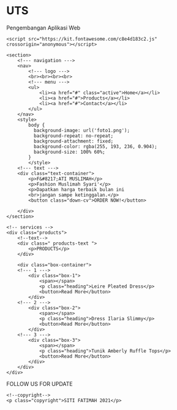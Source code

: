 # UTS
Pengembangan Aplikasi Web
<!DOCTYPE html>
<html>
<head>
    <meta charset="utf-8">
    <title>fatimuslimah</title>
    <link rel="shortcut icon" href="111.jpg">
    <link rel="stylesheet" type="text/css" href="style.css"/>
    
    <script src="https://kit.fontawesome.com/c8e4d183c2.js" crossorigin="anonymous"></script>   
</head>
 
<body>
    
    <section>
        <!--- navigation --->
        <nav>
            <!--- logo --->
            <br><br><br><br>
            <!--- menu --->
            <ul>
                <li><a href="#" class="active">Home</a></li>
                <li><a href="#">Products</a></li>
                <li><a href="#">Contact</a></li>
            </ul>
        </nav>
        <style>
            body {
              background-image: url('foto1.png');
              background-repeat: no-repeat;
              background-attachment: fixed;
              background-color: rgba(255, 193, 236, 0.904); 
              background-size: 100% 60%;
            }
            </style>
        <!--- text --->
        <div class="text-container">
            <p>F&#8217;ATI MUSLIMAH</p>
            <p>Fashion Muslimah Syari'</p>
            <p>Dapatkan harga terbaik bulan ini
            <br>jangan sampe ketinggalan.</p>
            <button class="down-cv">ORDER NOW!</button>
            
        </div>
    </section>
    
    <!-- services -->
    <div class="products">
        <!--text-->
        <div class=" products-text ">
            <p>PRODUCTS</p>
        </div>
         
        <div class="box-container">
        <!--- 1 --->
            <div class="box-1">
                <span></span>
                <p class="heading">Leire Pleated Dress</p>
                <button>Read More</button>
            </div>
        <!--- 2 --->
            <div class="box-2">
                <span></span>
                <p class="heading">Dress Ilaria Slimmy</p>
                <button>Read More</button>
            </div>
        <!--- 3 --->
            <div class="box-3">
                <span></span>
                <p class="heading">Tunik Amberly Ruffle Tops</p>
                <button>Read More</button>
            </div>
        </div>
    </div>

<!-- footer -->
<footer>
    <p>FOLLOW US FOR UPDATE</p>
    <!--social-->
    <div class="social-icons">
        <a href="#"><i class="fab fa-whatsapp"></i></a>
        <a href="#"><i class="fab fa-facebook-f"></i></a>
        <a href="#"><i class="fab fa-twitter"></i></a>
        <a href="#"><i class="fab fa-instagram"></i></a>
        <a href="#"><i class="fab fa-youtube"></i></a>
    </div>
     
    <!--copyright-->
    <p class="copyright">SITI FATIMAH 2021</p>
</footer>

<!--social-attach-bar-->
<div class="social">
    <a href="#"><i class="fab fa-whatsapp"></i></a>
    <a href="#"><i class="fab fa-facebook-f"></i></a>
    <a href="#"><i class="fab fa-twitter"></i></a>
    <a href="#"><i class="fab fa-instagram"></i></a>
    <a href="#"><i class="fab fa-youtube"></i></a>
</div>
</body>

